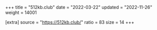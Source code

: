 +++
title = "512kb.club"
date = "2022-03-22"
updated = "2022-11-26"
weight = 14001

[extra]
source = "https://512kb.club/"
ratio = 83
size = 14
+++
